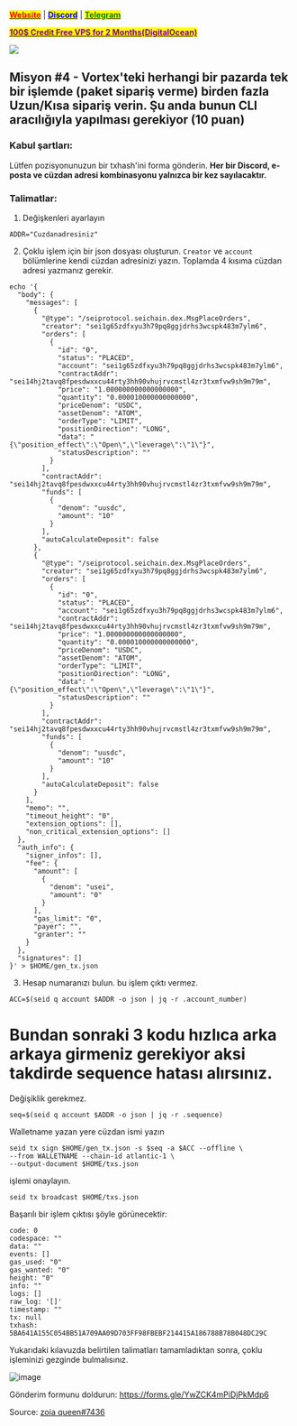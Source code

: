 &#x20;                                                       [<mark style="color:red;">**Website**</mark>](https://nodeist.net/) | [<mark style="color:blue;">**Discord**</mark>](https://discord.gg/ypx7mJ6Zzb) | [<mark style="color:green;">**Telegram**</mark>](https://t.me/noodeist)

&#x20;                                     [<mark style="color:purple;">**100$ Credit Free VPS for 2 Months(DigitalOcean)**</mark>](https://www.digitalocean.com/?refcode=410c988c8b3e&utm_campaign=Referral_Invite&utm_medium=Referral_Program&utm_source=badge)

![](https://i.hizliresim.com/gsu0zju.png)


## Misyon #4 - Vortex'teki herhangi bir pazarda tek bir işlemde (paket sipariş verme) birden fazla Uzun/Kısa sipariş verin. Şu anda bunun CLI aracılığıyla yapılması gerekiyor (10 puan)

### Kabul şartları:
Lütfen pozisyonunuzun bir txhash'ini forma gönderin. **Her bir Discord, e-posta ve cüzdan adresi kombinasyonu yalnızca bir kez sayılacaktır.**

### Talimatlar:
1. Değişkenleri ayarlayın 
```
ADDR="Cuzdanadresiniz"
```

2. Çoklu işlem için bir json dosyası oluşturun.
`Creator` ve `account` bölümlerine kendi cüzdan adresinizi yazın. Toplamda 4 kısıma cüzdan adresi yazmanız gerekir.
```
echo '{
  "body": {
    "messages": [
      {
        "@type": "/seiprotocol.seichain.dex.MsgPlaceOrders",
        "creator": "sei1g65zdfxyu3h79pq8ggjdrhs3wcspk483m7ylm6",
        "orders": [
          {
            "id": "0",
            "status": "PLACED",
            "account": "sei1g65zdfxyu3h79pq8ggjdrhs3wcspk483m7ylm6",
            "contractAddr": "sei14hj2tavq8fpesdwxxcu44rty3hh90vhujrvcmstl4zr3txmfvw9sh9m79m",
            "price": "1.000000000000000000",
            "quantity": "0.000010000000000000",
            "priceDenom": "USDC",
            "assetDenom": "ATOM",
            "orderType": "LIMIT",
            "positionDirection": "LONG",
            "data": "{\"position_effect\":\"Open\",\"leverage\":\"1\"}",
            "statusDescription": ""
          }
        ],
        "contractAddr": "sei14hj2tavq8fpesdwxxcu44rty3hh90vhujrvcmstl4zr3txmfvw9sh9m79m",
        "funds": [
          {
            "denom": "uusdc",
            "amount": "10"
          }
        ],
        "autoCalculateDeposit": false
      },
      {
        "@type": "/seiprotocol.seichain.dex.MsgPlaceOrders",
        "creator": "sei1g65zdfxyu3h79pq8ggjdrhs3wcspk483m7ylm6",
        "orders": [
          {
            "id": "0",
            "status": "PLACED",
            "account": "sei1g65zdfxyu3h79pq8ggjdrhs3wcspk483m7ylm6",
            "contractAddr": "sei14hj2tavq8fpesdwxxcu44rty3hh90vhujrvcmstl4zr3txmfvw9sh9m79m",
            "price": "1.000000000000000000",
            "quantity": "0.000010000000000000",
            "priceDenom": "USDC",
            "assetDenom": "ATOM",
            "orderType": "LIMIT",
            "positionDirection": "LONG",
            "data": "{\"position_effect\":\"Open\",\"leverage\":\"1\"}",
            "statusDescription": ""
          }
        ],
        "contractAddr": "sei14hj2tavq8fpesdwxxcu44rty3hh90vhujrvcmstl4zr3txmfvw9sh9m79m",
        "funds": [
          {
            "denom": "uusdc",
            "amount": "10"
          }
        ],
        "autoCalculateDeposit": false
      }
    ],
    "memo": "",
    "timeout_height": "0",
    "extension_options": [],
    "non_critical_extension_options": []
  },
  "auth_info": {
    "signer_infos": [],
    "fee": {
      "amount": [
        {
          "denom": "usei",
          "amount": "0"
        }
      ],
      "gas_limit": "0",
      "payer": "",
      "granter": ""
    }
  },
  "signatures": []
}' > $HOME/gen_tx.json
```

3. Hesap numaranızı bulun. bu işlem çıktı vermez.
```
ACC=$(seid q account $ADDR -o json | jq -r .account_number)
```

# Bundan sonraki 3 kodu hızlıca arka arkaya girmeniz gerekiyor aksi takdirde sequence hatası alırsınız.

Değişiklik gerekmez.
```
seq=$(seid q account $ADDR -o json | jq -r .sequence)
```

Walletname yazan yere cüzdan ismi yazın 
```
seid tx sign $HOME/gen_tx.json -s $seq -a $ACC --offline \
--from WALLETNAME --chain-id atlantic-1 \
--output-document $HOME/txs.json
```

işlemi onaylayın.
```
seid tx broadcast $HOME/txs.json
```

Başarılı bir işlem çıktısı şöyle görünecektir:
```
code: 0
codespace: ""
data: ""
events: []
gas_used: "0"
gas_wanted: "0"
height: "0"
info: ""
logs: []
raw_log: '[]'
timestamp: ""
tx: null
txhash: 5BA641A155C054BB51A709AA09D703FF98FBEBF214415A186788B78B048DC29C
```

Yukarıdaki kılavuzda belirtilen talimatları tamamladıktan sonra, çoklu işleminizi gezginde bulmalısınız.

![image](https://i.hizliresim.com/pj5ojtl.png)

Gönderim formunu doldurun: https://forms.gle/YwZCK4mPiDjPkMdp6


Source: [zoia queen#7436](https://craving-for-knowledge.gitbook.io/craving_for_knowledge/proekty/sei/act-2-missions/place-multiple-orders-in-one-transaction)

